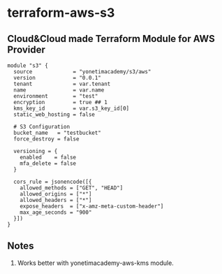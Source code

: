# terraform-aws-s3

Cloud&Cloud made Terraform Module for AWS Provider
--
```
module "s3" {
  source             = "yonetimacademy/s3/aws"
  version            = "0.0.1"
  tenant             = var.tenant
  name               = var.name
  environment        = "test"
  encryption         = true ## 1
  kms_key_id         = var.s3_key_id[0]
  static_web_hosting = false

  # S3 Configuration
  bucket_name   = "testbucket"
  force_destroy = false

  versioning = {
    enabled    = false
    mfa_delete = false
  }

  cors_rule = jsonencode([{
    allowed_methods = ["GET", "HEAD"]
    allowed_origins = ["*"]
    allowed_headers = ["*"]
    expose_headers  = ["x-amz-meta-custom-header"]
    max_age_seconds = "900"
  }])
}
```

## Notes
1) Works better with yonetimacademy-aws-kms module.